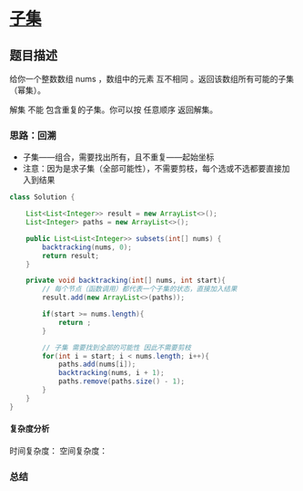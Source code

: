 # [子集](子集"[题目地址](https://leetcode.cn/problems/subsets/description/)")

## 题目描述
给你一个整数数组 nums ，数组中的元素 互不相同 。返回该数组所有可能的子集（幂集）。

解集 不能 包含重复的子集。你可以按 任意顺序 返回解集。

### 思路：回溯
- 子集——组合，需要找出所有，且不重复——起始坐标
- 注意：因为是求子集（全部可能性），不需要剪枝，每个选或不选都要直接加入到结果

```java
class Solution {

    List<List<Integer>> result = new ArrayList<>();
    List<Integer> paths = new ArrayList<>();

    public List<List<Integer>> subsets(int[] nums) {
        backtracking(nums, 0);
        return result;
    }

    private void backtracking(int[] nums, int start){
        // 每个节点（函数调用）都代表一个子集的状态，直接加入结果
        result.add(new ArrayList<>(paths));

        if(start >= nums.length){
            return ;
        }

        // 子集 需要找到全部的可能性 因此不需要剪枝
        for(int i = start; i < nums.length; i++){
            paths.add(nums[i]);
            backtracking(nums, i + 1); 
            paths.remove(paths.size() - 1);
        }
    }
}
```

#### 复杂度分析
时间复杂度：
空间复杂度：

### 总结

